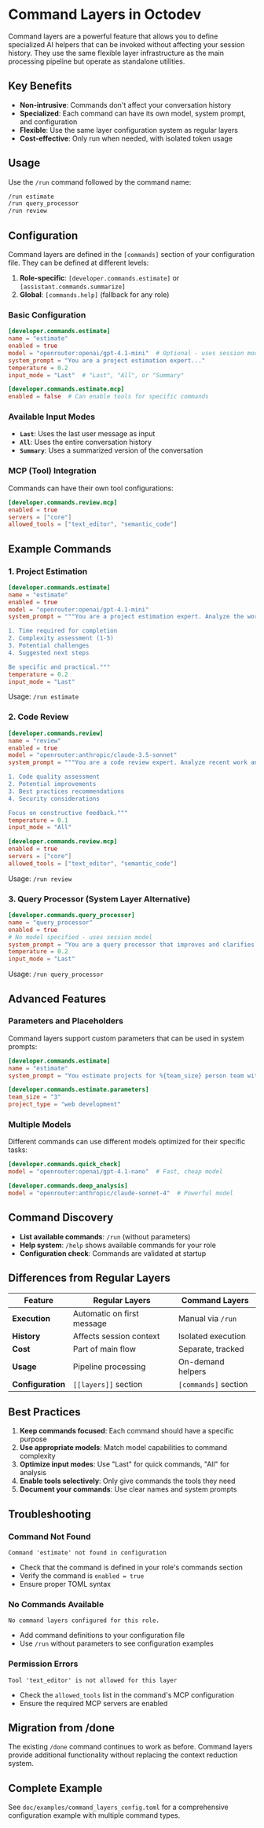 # Command Layers in Octodev

Command layers are a powerful feature that allows you to define specialized AI helpers that can be invoked without affecting your session history. They use the same flexible layer infrastructure as the main processing pipeline but operate as standalone utilities.

## Key Benefits

- **Non-intrusive**: Commands don't affect your conversation history
- **Specialized**: Each command can have its own model, system prompt, and configuration
- **Flexible**: Use the same layer configuration system as regular layers
- **Cost-effective**: Only run when needed, with isolated token usage

## Usage

Use the `/run` command followed by the command name:

```bash
/run estimate
/run query_processor
/run review
```

## Configuration

Command layers are defined in the `[commands]` section of your configuration file. They can be defined at different levels:

1. **Role-specific**: `[developer.commands.estimate]` or `[assistant.commands.summarize]`
2. **Global**: `[commands.help]` (fallback for any role)

### Basic Configuration

```toml
[developer.commands.estimate]
name = "estimate"
enabled = true
model = "openrouter:openai/gpt-4.1-mini"  # Optional - uses session model if not specified
system_prompt = "You are a project estimation expert..."
temperature = 0.2
input_mode = "Last"  # "Last", "All", or "Summary"

[developer.commands.estimate.mcp]
enabled = false  # Can enable tools for specific commands
```

### Available Input Modes

- **`Last`**: Uses the last user message as input
- **`All`**: Uses the entire conversation history
- **`Summary`**: Uses a summarized version of the conversation

### MCP (Tool) Integration

Commands can have their own tool configurations:

```toml
[developer.commands.review.mcp]
enabled = true
servers = ["core"]
allowed_tools = ["text_editor", "semantic_code"]
```

## Example Commands

### 1. Project Estimation

```toml
[developer.commands.estimate]
name = "estimate"
enabled = true
model = "openrouter:openai/gpt-4.1-mini"
system_prompt = """You are a project estimation expert. Analyze the work done or discussed and provide:

1. Time required for completion
2. Complexity assessment (1-5)
3. Potential challenges
4. Suggested next steps

Be specific and practical."""
temperature = 0.2
input_mode = "Last"
```

Usage: `/run estimate`

### 2. Code Review

```toml
[developer.commands.review]
name = "review"
enabled = true
model = "openrouter:anthropic/claude-3.5-sonnet"
system_prompt = """You are a code review expert. Analyze recent work and provide:

1. Code quality assessment
2. Potential improvements
3. Best practices recommendations
4. Security considerations

Focus on constructive feedback."""
temperature = 0.1
input_mode = "All"

[developer.commands.review.mcp]
enabled = true
servers = ["core"]
allowed_tools = ["text_editor", "semantic_code"]
```

Usage: `/run review`

### 3. Query Processor (System Layer Alternative)

```toml
[developer.commands.query_processor]
name = "query_processor"
enabled = true
# No model specified - uses session model
system_prompt = "You are a query processor that improves and clarifies user requests."
temperature = 0.2
input_mode = "Last"
```

Usage: `/run query_processor`

## Advanced Features

### Parameters and Placeholders

Command layers support custom parameters that can be used in system prompts:

```toml
[developer.commands.estimate]
name = "estimate"
system_prompt = "You estimate projects for %{team_size} person team with %{project_type} focus."

[developer.commands.estimate.parameters]
team_size = "3"
project_type = "web development"
```

### Multiple Models

Different commands can use different models optimized for their specific tasks:

```toml
[developer.commands.quick_check]
model = "openrouter:openai/gpt-4.1-nano"  # Fast, cheap model

[developer.commands.deep_analysis]
model = "openrouter:anthropic/claude-sonnet-4"  # Powerful model
```

## Command Discovery

- **List available commands**: `/run` (without parameters)
- **Help system**: `/help` shows available commands for your role
- **Configuration check**: Commands are validated at startup

## Differences from Regular Layers

| Feature | Regular Layers | Command Layers |
|---------|---------------|----------------|
| **Execution** | Automatic on first message | Manual via `/run` |
| **History** | Affects session context | Isolated execution |
| **Cost** | Part of main flow | Separate, tracked |
| **Usage** | Pipeline processing | On-demand helpers |
| **Configuration** | `[[layers]]` section | `[commands]` section |

## Best Practices

1. **Keep commands focused**: Each command should have a specific purpose
2. **Use appropriate models**: Match model capabilities to command complexity
3. **Optimize input modes**: Use "Last" for quick commands, "All" for analysis
4. **Enable tools selectively**: Only give commands the tools they need
5. **Document your commands**: Use clear names and system prompts

## Troubleshooting

### Command Not Found
```
Command 'estimate' not found in configuration
```
- Check that the command is defined in your role's commands section
- Verify the command is `enabled = true`
- Ensure proper TOML syntax

### No Commands Available
```
No command layers configured for this role.
```
- Add command definitions to your configuration file
- Use `/run` without parameters to see configuration examples

### Permission Errors
```
Tool 'text_editor' is not allowed for this layer
```
- Check the `allowed_tools` list in the command's MCP configuration
- Ensure the required MCP servers are enabled

## Migration from /done

The existing `/done` command continues to work as before. Command layers provide additional functionality without replacing the context reduction system.

## Complete Example

See `doc/examples/command_layers_config.toml` for a comprehensive configuration example with multiple command types.